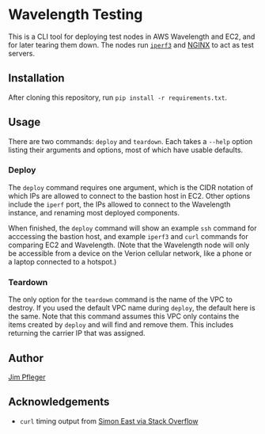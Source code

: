 # Wavelength Testing

This is a CLI tool for deploying test nodes in AWS Wavelength and EC2, and for later tearing them down. The nodes run [`iperf3`](https://iperf.fr/) and [NGINX](http://nginx.org/) to act as test servers.

## Installation

After cloning this repository, run `pip install -r requirements.txt`.

## Usage

There are two commands: `deploy` and `teardown`. Each takes a `--help` option listing their arguments and options, most of which have usable defaults.

### Deploy

The `deploy` command requires one argument, which is the CIDR notation of which IPs are allowed to connect to the bastion host in EC2. Other options include the `iperf` port, the IPs allowed to connect to the Wavelength instance, and renaming most deployed components.

When finished, the `deploy` command will show an example `ssh` command for acccessing the bastion host, and example `iperf3` and `curl` commands for comparing EC2 and Wavelength. (Note that the Wavelength node will only be accessible from a device on the Verion cellular network, like a phone or a laptop connected to a hotspot.)

### Teardown

The only option for the `teardown` command is the name of the VPC to destroy. If you used the default VPC name during `deploy`, the default here is the same. Note that this command assumes this VPC only contains the items created by `deploy` and will find and remove them. This includes returning the carrier IP that was assigned.

## Author

[Jim Pfleger](https://github.com/codemonkeyjim)

## Acknowledgements

- `curl` timing output from [Simon East via Stack Overflow](https://stackoverflow.com/a/22625150)
